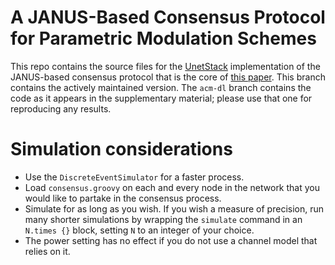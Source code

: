 # A JANUS-Based Consensus Protocol for Parametric Modulation Schemes

This repo contains the source files for the [UnetStack](https://unetstack.net)
implementation of the JANUS-based consensus protocol that is the core of
[this paper](https://doi.org/3567600.3568142).
This branch contains the actively maintained version.
The `acm-dl` branch contains the code as it appears in the supplementary
material; please use that one for reproducing any results.

# Simulation considerations

* Use the `DiscreteEventSimulator` for a faster process.
* Load `consensus.groovy` on each and every node in the network that you
  would like to partake in the consensus process.
* Simulate for as long as you wish. If you wish a measure of precision, run
  many shorter simulations by wrapping the `simulate` command in an
  `N.times {}` block, setting `N` to an integer of your choice.
* The power setting has no effect if you do not use a channel model that
  relies on it.
